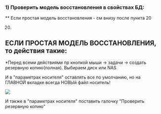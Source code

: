 ### 1) Проверить модель восстановления в свойствах БД: 

** Если простая модель восстановления - см внизу после пункта 20

20) 


## ЕСЛИ ПРОСТАЯ МОДЕЛЬ ВОССТАНОВЛЕНИЯ, то действия такие:

*Перед всеми действиями пр кнопкой мыши -> задачи -> создать резервную копию(полная). Выбираем диск или NAS

И в "параметрах носителя" оставлять все по умолчанию, но на ГЛАВНОЙ вкладке всегда НОВЫй файл носитель!

![](https://pasteboard.co/JRGd7Ek.png)

И также в "параметрах носителя" поставить галочку "Проверить резервную копию"

![]()
![]()
![]()
![]()
![]()
![]()
![]()
![]()
![]()
![]()
![]()
![]()
![]()
![]()
